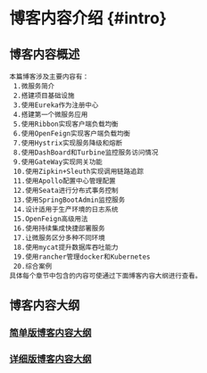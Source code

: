<Banner localtion="/banner/particles/particles.html"/>

# 博客内容介绍 {#intro}
## 博客内容概述
    本篇博客涉及主要内容有：
     1.微服务简介
     2.搭建项目基础设施
     3.使用Eureka作为注册中心
     4.搭建第一个微服务应用
     5.使用Ribbon实现客户端负载均衡
     6.使用OpenFeign实现客户端负载均衡
     7.使用Hystrix实现服务降级和熔断
     8.使用DashBoard和Turbine监控服务访问情况
     9.使用GateWay实现网关功能
     10.使用Zipkin+Sleuth实现调用链路追踪
     11.使用Apollo配置中心管理配置
     12.使用Seata进行分布式事务控制
     13.使用SpringBootAdmin监控服务
     14.设计适用于生产环境的日志系统
     15.OpenFeign高级用法
     16.使用持续集成快捷部署服务
     17.让微服务区分多种不同环境
     18.使用mycat提升数据库吞吐能力
     19.使用rancher管理docker和Kubernetes
     20.综合案例
	具体每个章节中包含的内容可使通过下面博客内容大纲进行查看。
## 博客内容大纲

###	<a href="/enhance/markmap/backend/springcloud/springcloud-eureka/springcloud-eureka-outline2.html" target="_blank">简单版博客内容大纲</a>
<!--最深展示二级标题内容-->
<Markmap localtion="/enhance/markmap/backend/springcloud/springcloud-eureka/springcloud-eureka-outline2.html" height="500rem"/>

>
<!--最深展示五级标题内容,当前展示到4级-->
###	<a href="/enhance/markmap/backend/springcloud/springcloud-eureka/springcloud-eureka-outline5.html" target="_blank">详细版博客内容大纲</a>
<Markmap localtion="/enhance/markmap/backend/springcloud/springcloud-eureka/springcloud-eureka-outline5.html" height="600rem"/>

<HideSideBar/>

